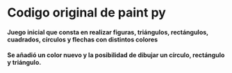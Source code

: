 # Codigo original de paint py
#### Juego inicial que consta en realizar figuras, triángulos, rectángulos, cuadrados, círculos y flechas con distintos colores
#### Se añadió un color nuevo y la posibilidad de dibujar un círculo, rectángulo y triángulo.
